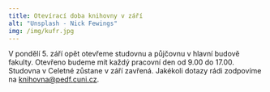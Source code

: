 ```yaml
---
title: Otevírací doba knihovny v září
alt: "Unsplash - Nick Fewings"
img: /img/kufr.jpg
---
```


V pondělí 5. září opět otevřeme studovnu a půjčovnu v hlavní budově fakulty. Otevřeno budeme mít každý pracovní den od 9.00 do 17.00.
Studovna v Celetné zůstane v září zavřená. Jakékoli dotazy rádi zodpovíme na
<a href="mailto:knihovna@pedf.cuni.cz">knihovna@pedf.cuni.cz</a>.

